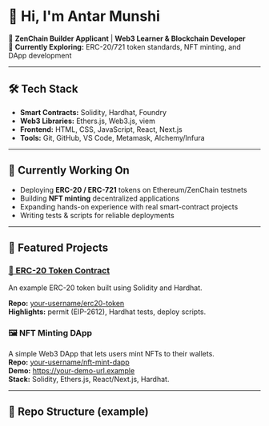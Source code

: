 <!-- README.md -->

<!-- Title / Intro -->
# 👋 Hi, I'm Antar Munshi

🚀 **ZenChain Builder Applicant** | **Web3 Learner & Blockchain Developer**  
🧪 **Currently Exploring:** ERC-20/721 token standards, NFT minting, and DApp development

---

## 🛠️ Tech Stack

- **Smart Contracts:** Solidity, Hardhat, Foundry  
- **Web3 Libraries:** Ethers.js, Web3.js, viem  
- **Frontend:** HTML, CSS, JavaScript, React, Next.js  
- **Tools:** Git, GitHub, VS Code, Metamask, Alchemy/Infura

---

## 🌱 Currently Working On

- Deploying **ERC-20 / ERC-721** tokens on Ethereum/ZenChain testnets  
- Building **NFT minting** decentralized applications  
- Expanding hands-on experience with real smart-contract projects  
- Writing tests & scripts for reliable deployments

---

## 🔗 Featured Projects

### [**💎 ERC-20 Token Contract**](https://github.com/Rinku597/Future-builder-/blob/Erc20/README.md)
An example ERC-20 token built using Solidity and Hardhat.  

**Repo:** [your-username/erc20-token](https://github.com/Rinku597/Future-builder-/blob/Erc20/README.md)  
**Highlights:** permit (EIP-2612), Hardhat tests, deploy scripts.

### 🖼️ NFT Minting DApp
A simple Web3 DApp that lets users mint NFTs to their wallets.  
**Repo:** [your-username/nft-mint-dapp](https://github.com/your-username/nft-mint-dapp)  
**Demo:** https://your-demo-url.example  
**Stack:** Solidity, Ethers.js, React/Next.js, Hardhat.

---

## 📂 Repo Structure (example)

